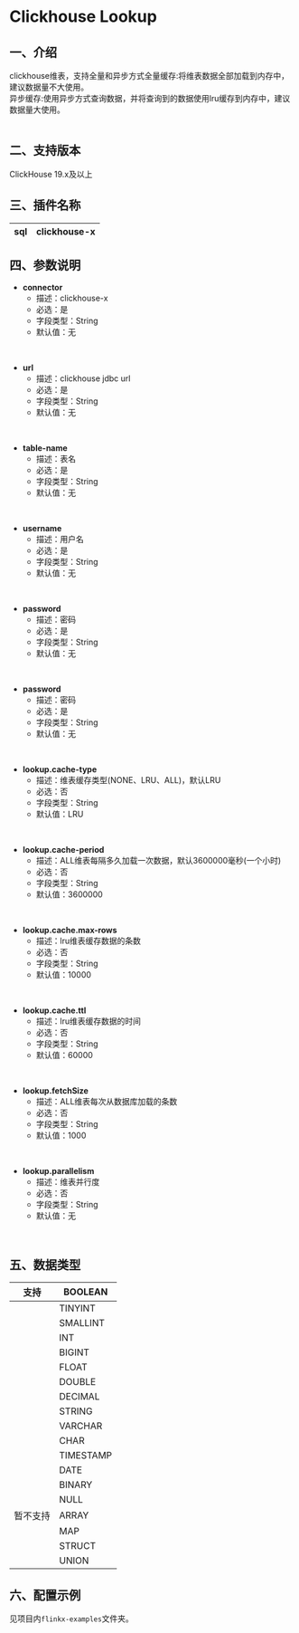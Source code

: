# Clickhouse Lookup


## 一、介绍
clickhouse维表，支持全量和异步方式全量缓存:将维表数据全部加载到内存中，建议数据量不大使用。<br />异步缓存:使用异步方式查询数据，并将查询到的数据使用lru缓存到内存中，建议数据量大使用。<br />**​**<br />

## 二、支持版本
ClickHouse 19.x及以上

## 三、插件名称
| sql | clickhouse-x |
| --- | --- |


## 四、参数说明

- **connector**
   - 描述：clickhouse-x
   - 必选：是
   - 字段类型：String
   - 默认值：无
​
<br />

- **url**
   - 描述：clickhouse jdbc url
   - 必选：是
   - 字段类型：String
   - 默认值：无

​<br />

- **table-name**
   - 描述：表名
   - 必选：是
   - 字段类型：String
   - 默认值：无

​<br />

- **username**
   - 描述：用户名
   - 必选：是
   - 字段类型：String
   - 默认值：无

​<br />

- **password**
   - 描述：密码
   - 必选：是
   - 字段类型：String
   - 默认值：无

​<br />

- **password**
   - 描述：密码
   - 必选：是
   - 字段类型：String
   - 默认值：无

​<br />

- **lookup.cache-type**
   - 描述：维表缓存类型(NONE、LRU、ALL)，默认LRU
   - 必选：否
   - 字段类型：String
   - 默认值：LRU

​<br />

- **lookup.cache-period**
   - 描述：ALL维表每隔多久加载一次数据，默认3600000毫秒(一个小时)
   - 必选：否
   - 字段类型：String
   - 默认值：3600000

​<br />

- **lookup.cache.max-rows**
   - 描述：lru维表缓存数据的条数
   - 必选：否
   - 字段类型：String
   - 默认值：10000

​<br />

- **lookup.cache.ttl**
   - 描述：lru维表缓存数据的时间
   - 必选：否
   - 字段类型：String
   - 默认值：60000

​<br />

- **lookup.fetchSize**
   - 描述：ALL维表每次从数据库加载的条数
   - 必选：否
   - 字段类型：String
   - 默认值：1000

​<br />

- **lookup.parallelism**
   - 描述：维表并行度
   - 必选：否
   - 字段类型：String
   - 默认值：无

​

## 五、数据类型
| 支持 | BOOLEAN |
| --- | --- |
|  | TINYINT |
|  | SMALLINT |
|  | INT |
|  | BIGINT |
|  | FLOAT |
|  | DOUBLE |
|  | DECIMAL |
|  | STRING |
|  | VARCHAR |
|  | CHAR |
|  | TIMESTAMP |
|  | DATE |
|  | BINARY |
|  | NULL |
| 暂不支持 | ARRAY |
|  | MAP |
|  | STRUCT |
|  | UNION |


## 六、配置示例
见项目内`flinkx-examples`文件夹。


